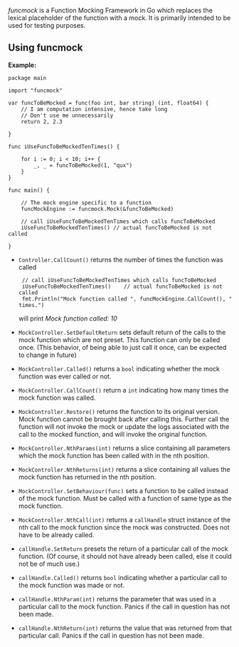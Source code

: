 *funcmock* is a Function Mocking Framework in Go which replaces the lexical placeholder of the function with a mock. It is primarily intended to be used for testing purposes.

 Using funcmock
---------------

**Example:**

    package main
    
    import "funcmock"
    
    var funcToBeMocked = func(foo int, bar string) (int, float64) {
    	// I am computation intensive, hence take long
    	// Don't use me unnecessarily
    	return 2, 2.3
    
    }
    
    func iUseFuncToBeMockedTenTimes() {
    
    	for i := 0; i < 10; i++ {
    		_, _ = funcToBeMocked(1, "qux")
    	}
    }
    
    func main() {
    
    	// The mock engine specific to a function
    	funcMockEngine := funcmock.Mock(&funcToBeMocked)
    
    	// call iUseFuncToBeMockedTenTimes which calls funcToBeMocked
    	iUseFuncToBeMockedTenTimes() // actual funcToBeMocked is not called
    
    }
		

 * `Controller.CallCount()` returns the number of times the function was called

        // call iUseFuncToBeMockedTenTimes which calls funcToBeMocked
        iUseFuncToBeMockedTenTimes() 	// actual funcToBeMocked is not called
        fmt.Println("Mock function called ", funcMockEngine.CallCount(), " times.")	 
			 
	will print *Mock function called:  10*

 * `MockController.SetDefaultReturn` sets default return of the calls to the mock function which are not preset. This function can only be called once. (This behavior, of being able to just call it once, can be expected to change in future)

 * `MockController.Called()` returns a `bool` indicating whether the mock function was ever called or not.

 * `MockController.CallCount()` return a `int` indicating how many times the mock function was called.

 * `MockController.Restore()` returns the function to its original version. Mock function cannot be brought back after calling this. Further call the function will not invoke the mock or update the logs associated with the call to the mocked function, and will invoke the original function.

 * `MockController.NthParams(int)` returns a slice containing all parameters which the mock function has been called with in the nth position.

 * `MockController.NthReturns(int)` returns a slice containing all values the mock function has returned in the nth position.

 * `MockController.SetBehaviour(func)` sets a function to be called instead of the mock function. Must be called with a function of same type as the mock function.

 * `MockController.NthCall(int)` returns a `callHandle` struct instance of the nth call to the mock function since the mock was constructed. Does not have to be already called.

 * `callHandle.SetReturn` presets the return of a particular call of the mock function. (Of course, it should not have already been called, else it could not be of much use.)

 * `callHandle.Called()` returns `bool` indicating whether a particular call to the mock function was made or not.

 * `callHandle.NthParam(int)` returns the parameter that was used in a particular call to the mock function. Panics if the call in question has not been made.

 * `callHandle.NthReturn(int)` returns the value that was returned from that particular call. Panics if the call in question has not been made.